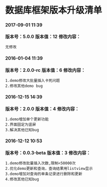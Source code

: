 # 数据库框架版本升级清单
#### 2017-09-01 11:39
**版本号：5.0.0**
**版本值：12**
**修改内容：**
```
无修改
```


#### 2016-01-04 11:39
**版本号：2.0.0-rc**
**版本值：6**
**修改内容：**
```
1.demo修改大批量插入卡死问题
2.修改其他demo bug
```

#### 2016-12-15 14:39
**版本号：2.0.0**
**版本值：4**
**修改内容：**
```
1.demo增加单个更新功能
2.界面固定为竖屏
3.解决其他已知bug
```

#### 2016-12-12 10:53
**版本号：0.0.3-beta**
**版本值：3**
**修改内容：**
```
1.demo修改批量插入次数,限制<50000次
2.优化demo更新和查询，查询结果用listview显示
3.demo增加对查询的单条记录进行删除和更新
4.修改其他已知bug
```